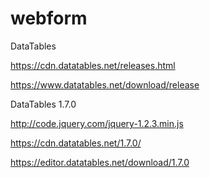 # webform
DataTables

https://cdn.datatables.net/releases.html

https://www.datatables.net/download/release

DataTables 1.7.0

http://code.jquery.com/jquery-1.2.3.min.js

https://cdn.datatables.net/1.7.0/

https://editor.datatables.net/download/1.7.0


